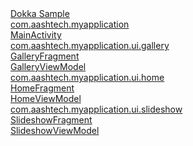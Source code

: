<div class="sideMenuPart" id="Dokka Sample-nav-submenu" pageId="Dokka Sample::////PointingToDeclaration//629280356">
  <div class="overview"><a href="index.html"><span>Dokka</span> <span>Sample</span></a><span class="navButton pull-right" onclick="document.getElementById(&quot;Dokka Sample-nav-submenu&quot;).classList.toggle(&quot;hidden&quot;);"><span class="navButtonContent"></span></span></div>
  <div class="sideMenuPart" id="Dokka Sample-nav-submenu-0" pageId="Dokka Sample::com.aashtech.myapplication////PointingToDeclaration//629280356">
    <div class="overview"><a href="-dokka -sample/com.aashtech.myapplication/index.html"><span>com.</span><wbr></wbr><span>aashtech.</span><wbr></wbr><span>myapplication</span></a><span class="navButton pull-right" onclick="document.getElementById(&quot;Dokka Sample-nav-submenu-0&quot;).classList.toggle(&quot;hidden&quot;);"><span class="navButtonContent"></span></span></div>
    <div class="sideMenuPart" id="Dokka Sample-nav-submenu-0-0" pageId="Dokka Sample::com.aashtech.myapplication/MainActivity///PointingToDeclaration//629280356">
      <div class="overview"><a href="-dokka -sample/com.aashtech.myapplication/-main-activity/index.html"><span>Main</span><wbr></wbr><span>Activity</span></a></div>
    </div>
  </div>
  <div class="sideMenuPart" id="Dokka Sample-nav-submenu-1" pageId="Dokka Sample::com.aashtech.myapplication.ui.gallery////PointingToDeclaration//629280356">
    <div class="overview"><a href="-dokka -sample/com.aashtech.myapplication.ui.gallery/index.html"><span>com.</span><wbr></wbr><span>aashtech.</span><wbr></wbr><span>myapplication.</span><wbr></wbr><span>ui.</span><wbr></wbr><span>gallery</span></a><span class="navButton pull-right" onclick="document.getElementById(&quot;Dokka Sample-nav-submenu-1&quot;).classList.toggle(&quot;hidden&quot;);"><span class="navButtonContent"></span></span></div>
    <div class="sideMenuPart" id="Dokka Sample-nav-submenu-1-0" pageId="Dokka Sample::com.aashtech.myapplication.ui.gallery/GalleryFragment///PointingToDeclaration//629280356">
      <div class="overview"><a href="-dokka -sample/com.aashtech.myapplication.ui.gallery/-gallery-fragment/index.html"><span>Gallery</span><wbr></wbr><span>Fragment</span></a></div>
    </div>
    <div class="sideMenuPart" id="Dokka Sample-nav-submenu-1-1" pageId="Dokka Sample::com.aashtech.myapplication.ui.gallery/GalleryViewModel///PointingToDeclaration//629280356">
      <div class="overview"><a href="-dokka -sample/com.aashtech.myapplication.ui.gallery/-gallery-view-model/index.html"><span>Gallery</span><wbr></wbr><span>View</span><wbr></wbr><span>Model</span></a></div>
    </div>
  </div>
  <div class="sideMenuPart" id="Dokka Sample-nav-submenu-2" pageId="Dokka Sample::com.aashtech.myapplication.ui.home////PointingToDeclaration//629280356">
    <div class="overview"><a href="-dokka -sample/com.aashtech.myapplication.ui.home/index.html"><span>com.</span><wbr></wbr><span>aashtech.</span><wbr></wbr><span>myapplication.</span><wbr></wbr><span>ui.</span><wbr></wbr><span>home</span></a><span class="navButton pull-right" onclick="document.getElementById(&quot;Dokka Sample-nav-submenu-2&quot;).classList.toggle(&quot;hidden&quot;);"><span class="navButtonContent"></span></span></div>
    <div class="sideMenuPart" id="Dokka Sample-nav-submenu-2-0" pageId="Dokka Sample::com.aashtech.myapplication.ui.home/HomeFragment///PointingToDeclaration//629280356">
      <div class="overview"><a href="-dokka -sample/com.aashtech.myapplication.ui.home/-home-fragment/index.html"><span>Home</span><wbr></wbr><span>Fragment</span></a></div>
    </div>
    <div class="sideMenuPart" id="Dokka Sample-nav-submenu-2-1" pageId="Dokka Sample::com.aashtech.myapplication.ui.home/HomeViewModel///PointingToDeclaration//629280356">
      <div class="overview"><a href="-dokka -sample/com.aashtech.myapplication.ui.home/-home-view-model/index.html"><span>Home</span><wbr></wbr><span>View</span><wbr></wbr><span>Model</span></a></div>
    </div>
  </div>
  <div class="sideMenuPart" id="Dokka Sample-nav-submenu-3" pageId="Dokka Sample::com.aashtech.myapplication.ui.slideshow////PointingToDeclaration//629280356">
    <div class="overview"><a href="-dokka -sample/com.aashtech.myapplication.ui.slideshow/index.html"><span>com.</span><wbr></wbr><span>aashtech.</span><wbr></wbr><span>myapplication.</span><wbr></wbr><span>ui.</span><wbr></wbr><span>slideshow</span></a><span class="navButton pull-right" onclick="document.getElementById(&quot;Dokka Sample-nav-submenu-3&quot;).classList.toggle(&quot;hidden&quot;);"><span class="navButtonContent"></span></span></div>
    <div class="sideMenuPart" id="Dokka Sample-nav-submenu-3-0" pageId="Dokka Sample::com.aashtech.myapplication.ui.slideshow/SlideshowFragment///PointingToDeclaration//629280356">
      <div class="overview"><a href="-dokka -sample/com.aashtech.myapplication.ui.slideshow/-slideshow-fragment/index.html"><span>Slideshow</span><wbr></wbr><span>Fragment</span></a></div>
    </div>
    <div class="sideMenuPart" id="Dokka Sample-nav-submenu-3-1" pageId="Dokka Sample::com.aashtech.myapplication.ui.slideshow/SlideshowViewModel///PointingToDeclaration//629280356">
      <div class="overview"><a href="-dokka -sample/com.aashtech.myapplication.ui.slideshow/-slideshow-view-model/index.html"><span>Slideshow</span><wbr></wbr><span>View</span><wbr></wbr><span>Model</span></a></div>
    </div>
  </div>
</div>
